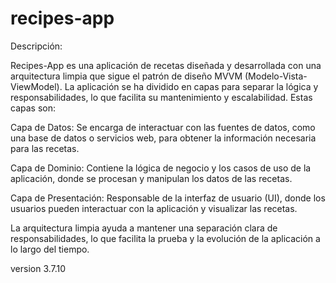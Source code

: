 # recipes-app

Descripción:

Recipes-App es una aplicación de recetas diseñada y desarrollada con una arquitectura limpia que sigue el patrón de diseño MVVM (Modelo-Vista-ViewModel). La aplicación se ha dividido en capas para separar la lógica y responsabilidades, lo que facilita su mantenimiento y escalabilidad. Estas capas son:

Capa de Datos: Se encarga de interactuar con las fuentes de datos, como una base de datos o servicios web, para obtener la información necesaria para las recetas.


Capa de Dominio: Contiene la lógica de negocio y los casos de uso de la aplicación, donde se procesan y manipulan los datos de las recetas.


Capa de Presentación: Responsable de la interfaz de usuario (UI), donde los usuarios pueden interactuar con la aplicación y visualizar las recetas.


La arquitectura limpia ayuda a mantener una separación clara de responsabilidades, lo que facilita la prueba y la evolución de la aplicación a lo largo del tiempo.


version 3.7.10
